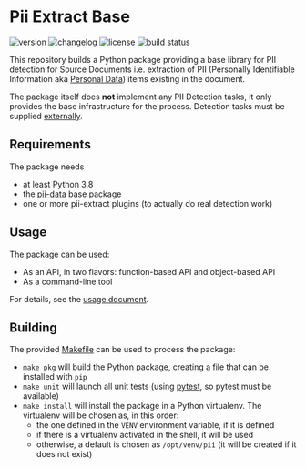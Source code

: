 # Pii Extract Base

[![version](https://img.shields.io/pypi/v/pii-extract-base)](https://pypi.org/project/pii-extract-base)
[![changelog](https://img.shields.io/badge/change-log-blue)](CHANGES.md)
[![license](https://img.shields.io/pypi/l/pii-extract-base)](LICENSE)
[![build status](https://github.com/piisa/pii-extract-base/actions/workflows/pii-extract-base-pr.yml/badge.svg)](https://github.com/piisa/pii-extract-base/actions)

This repository builds a Python package providing a base library for PII 
detection for Source Documents i.e. extraction of PII (Personally Identifiable
Information aka [Personal Data]) items existing in the document.

The package itself does **not** implement any PII Detection tasks, it only
provides the base infrastructure for the process. Detection tasks must be
supplied [externally].


## Requirements

The package needs
 * at least Python 3.8
 * the [pii-data] base package
 * one or more pii-extract plugins (to actually do real detection work)

## Usage

The package can be used:
 * As an API, in two flavors: function-based API and object-based API
 * As a command-line tool

For details, see the [usage document].


## Building

The provided [Makefile] can be used to process the package:
 * `make pkg` will build the Python package, creating a file that can be
   installed with `pip`
 * `make unit` will launch all unit tests (using [pytest], so pytest must be
   available)
 * `make install` will install the package in a Python virtualenv. The
   virtualenv will be chosen as, in this order:
     - the one defined in the `VENV` environment variable, if it is defined
     - if there is a virtualenv activated in the shell, it will be used
     - otherwise, a default is chosen as `/opt/venv/pii` (it will be
       created if it does not exist)


[pii-data]: https://github.com/piisa/pii-data
[python-stdnum]: https://github.com/arthurdejong/python-stdnum
[Makefile]: Makefile
[usage document]: doc/usage.md

[pytest]: https://docs.pytest.org
[Personal Data]: https://en.wikipedia.org/wiki/Personal_data
[externally]: doc/adding-tasks.md
